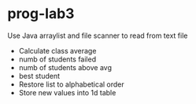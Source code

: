 # prog-lab3

Use Java arraylist and file scanner to read from text file

- Calculate class average
- numb of students failed
- numb of students above avg
- best student
- Restore list to alphabetical order
- Store new values into 1d table
